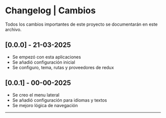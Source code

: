 # Changelog | Cambios

Todos los cambios importantes de este proyecto se documentarán en este archivo.

## [0.0.0] - 21-03-2025

- Se empezó con esta aplicaciones
- Se añadió configuración inicial
- Se configuro, tema, rutas y proveedores de redux

## [0.0.1] - 00-00-2025

- Se creo el menu lateral
- Se añadió configuración para idiomas y textos
- Se mejoro lógica de navegación

---
